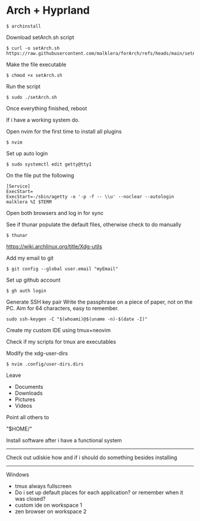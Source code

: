 # Arch + Hyprland

    $ archinstall


Download setArch.sh script

    $ curl -o setArch.sh https://raw.githubusercontent.com/malklera/forArch/refs/heads/main/setArch.sh


Make the file executable

    $ chmod +x setArch.sh

Run the script

    $ sudo ./setArch.sh


Once everything finished, reboot


If i have a working system do.


Open nvim for the first time to install all plugins

    $ nvim

Set up auto login

    $ sudo systemctl edit getty@tty1

On the file put the following

    [Service]
    ExecStart=
    ExecStart=-/sbin/agetty -o '-p -f -- \\u' --noclear --autologin malklera %I $TERM


Open both browsers and log in for sync


See if thunar populate the default files, otherwise check to do manually

    $ thunar

https://wiki.archlinux.org/title/Xdg-utils


Add my email to git

    $ git config --global user.email "myEmail"

Set up github account

    $ gh auth login

Generate SSH key pair
Write the passphrase on a piece of paper, not on the PC. Aim for 64 characters,
easy to remember.

    sudo ssh-keygen -C "$(whoami)@$(uname -n)-$(date -I)"


Create my custom IDE using tmux+neovim

Check if my scripts for tmux are executables


Modify the xdg-user-dirs

    $ nvim .config/user-dirs.dirs

Leave
- Documents
- Downloads
- Pictures
- Videos

Point all others to

"$HOME/"


Install software after i have a functional system

---
Check out udiskie how and if i should do something besides installing

---
Windows
- tmux always fullscreen
- Do i set up default places for each application? or remember when it was closed?
- custom ide on workspace 1
- zen browser on workspace 2

